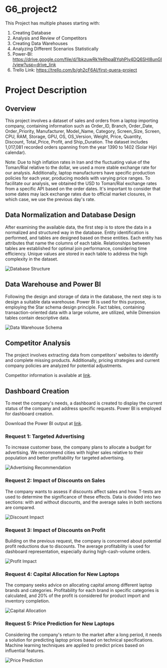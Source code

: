 # G6_project2
This Project has multiple phases starting with:
1. Creating Database
2. Analysis and Review of Competitors
3. Creating Data Warehouses
4. Analyzing Different Scenarios Statistically 
5. Power-BI:
   https://drive.google.com/file/d/1bkzuwRkYeRhpaBYqhPly4DQ6SHI8unGI/view?usp=drive_link
6. Trello Link:
   https://trello.com/b/gh2cF6AI/first-quera-project



# Project Description

## Overview
This project involves a dataset of sales and orders from a laptop importing company, containing information such as Order_ID, Branch, Order_Date, Order_Priority, Manufacturer, Model_Name, Category, Screen_Size, Screen, CPU, RAM, Storage, GPU, OS, OS_Version, Weight, Price, Quantity, Discount, Total_Price, Profit, and Ship_Duration. The dataset includes 1,017,081 recorded orders spanning from the year 1390 to 1402 (Solar Hijri calendar).

Note: Due to high inflation rates in Iran and the fluctuating value of the Toman/Rial relative to the dollar, we used a more stable exchange rate for our analysis. Additionally, laptop manufacturers have specific production policies for each year, producing models with varying price ranges. To facilitate our analysis, we obtained the USD to Toman/Rial exchange rates from a specific API based on the order dates. It's important to consider that some dates may lack exchange rates due to official market closures, in which case, we use the previous day's rate.

## Data Normalization and Database Design
After examining the available data, the first step is to store the data in a normalized and structured way in the database. Entity identification is performed, and tables are designed based on these entities. Each entity has attributes that name the columns of each table. Relationships between tables are established for optimal join performance, considering time efficiency. Unique values are stored in each table to address the high complexity in the dataset.

![Database Structure](link_to_image)

## Data Warehouse and Power BI
Following the design and storage of data in the database, the next step is to design a suitable data warehouse. Power BI is used for this purpose, employing the Star schema design principle. Fact tables, containing transaction-oriented data with a large volume, are utilized, while Dimension tables contain descriptive data.

![Data Warehouse Schema](link_to_image)

## Competitor Analysis
The project involves extracting data from competitors' websites to identify and complete missing products. Additionally, pricing strategies and current company policies are analyzed for potential adjustments.

Competitor information is available at [link](competitor_link).

## Dashboard Creation
To meet the company's needs, a dashboard is created to display the current status of the company and address specific requests. Power BI is employed for dashboard creation.

Download the Power BI output at [link](power_bi_link).

### Request 1: Targeted Advertising
To increase customer base, the company plans to allocate a budget for advertising. We recommend cities with higher sales relative to their population and better profitability for targeted advertising.

![Advertising Recommendation](link_to_image)

### Request 2: Impact of Discounts on Sales
The company wants to assess if discounts affect sales and how. T-tests are used to determine the significance of these effects. Data is divided into two sections: with and without discounts, and the average sales in both sections are compared.

![Discount Impact](link_to_image)

### Request 3: Impact of Discounts on Profit
Building on the previous request, the company is concerned about potential profit reductions due to discounts. The average profitability is used for dashboard representation, especially during high-cash-volume orders.

![Profit Impact](link_to_image)

### Request 4: Capital Allocation for New Laptops
The company seeks advice on allocating capital among different laptop brands and categories. Profitability for each brand in specific categories is calculated, and 20% of the profit is considered for product import and inventory completion.

![Capital Allocation](link_to_image)

### Request 5: Price Prediction for New Laptops
Considering the company's return to the market after a long period, it needs a solution for predicting laptop prices based on technical specifications. Machine learning techniques are applied to predict prices based on influential features.

![Price Prediction](link_to_image)
